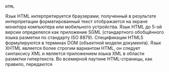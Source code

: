 <!DOCTYPE html>
<html lang="en">
<head>
    <meta charset="UTF-8">
    <meta http-equiv="X-UA-Compatible" content="IE=edge">
    <meta name="viewport" content="width=device-width, initial-scale=1.0">
    <title>First homework</title>
</head>
<body>

    HTML
Язык HTML интерпретируется браузерами; полученный в результате интерпретации 
форматированный текст отображается на экране монитора компьютера или мобильного устройства.
Язык HTML до 5-ой версии определялся как приложение SGML (стандартного обобщённого языка 
разметки по стандарту ISO 8879). Спецификации HTML5 формулируются в 
терминах DOM (объектной модели документа).
Язык XHTML является более строгим вариантом HTML, он следует синтаксису XML и является 
приложением языка XML в области разметки гипертекста.
Во всемирной паутине HTML-страницы, как правило, передаются
</body>
</html>

